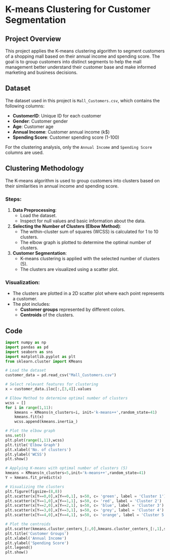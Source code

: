 # K-means Clustering for Customer Segmentation

## Project Overview
This project applies the K-means clustering algorithm to segment customers of a shopping mall based on their annual income and spending score. The goal is to group customers into distinct segments to help the mall management better understand their customer base and make informed marketing and business decisions.

## Dataset
The dataset used in this project is `Mall_Customers.csv`, which contains the following columns:
- **CustomerID**: Unique ID for each customer
- **Gender**: Customer gender
- **Age**: Customer age
- **Annual Income**: Customer annual income (k$)
- **Spending Score**: Customer spending score (1-100)

For the clustering analysis, only the `Annual Income` and `Spending Score` columns are used.

## Clustering Methodology
The K-means algorithm is used to group customers into clusters based on their similarities in annual income and spending score.

### Steps:
1. **Data Preprocessing**: 
    - Load the dataset.
    - Inspect for null values and basic information about the data.
2. **Selecting the Number of Clusters (Elbow Method)**:
    - The within-cluster sum of squares (WCSS) is calculated for 1 to 10 clusters.
    - The elbow graph is plotted to determine the optimal number of clusters.
3. **Customer Segmentation**:
    - K-means clustering is applied with the selected number of clusters (5).
    - The clusters are visualized using a scatter plot.

### Visualization:
- The clusters are plotted in a 2D scatter plot where each point represents a customer.
- The plot includes:
    - **Customer groups** represented by different colors.
    - **Centroids** of the clusters.

## Code

```python
import numpy as np
import pandas as pd
import seaborn as sns
import matplotlib.pyplot as plt
from sklearn.cluster import KMeans

# Load the dataset
customer_data = pd.read_csv("Mall_Customers.csv")

# Select relevant features for clustering
x = customer_data.iloc[:,[3,4]].values

# Elbow Method to determine optimal number of clusters
wcss = []
for i in range(1,11):
    kmeans = KMeans(n_clusters=i, init='k-means++',random_state=41)
    kmeans.fit(x)
    wcss.append(kmeans.inertia_)

# Plot the elbow graph
sns.set()
plt.plot(range(1,11),wcss)
plt.title('Elbow Graph')
plt.xlabel('No. of clusters')
plt.ylabel('WCSS')
plt.show()

# Applying K-means with optimal number of clusters (5)
kmeans = KMeans(n_clusters=5,init='k-means++',random_state=41)
Y = kmeans.fit_predict(x)

# Visualizing the clusters
plt.figure(figsize=(8,8))
plt.scatter(x[Y==0,0],x[Y==0,1], s=50, c= 'green', label = 'Cluster 1')
plt.scatter(x[Y==1,0],x[Y==1,1], s=50, c= 'red', label = 'Cluster 2')
plt.scatter(x[Y==2,0],x[Y==2,1], s=50, c= 'blue', label = 'Cluster 3')
plt.scatter(x[Y==3,0],x[Y==3,1], s=50, c= 'grey', label = 'Cluster 4')
plt.scatter(x[Y==4,0],x[Y==4,1], s=50, c= 'orange', label = 'Cluster 5')

# Plot the centroids
plt.scatter(kmeans.cluster_centers_[:,0],kmeans.cluster_centers_[:,1],s=100,c='cyan',label = 'Centroid')
plt.title('Customer Groups')
plt.xlabel('Annual Income')
plt.ylabel('Spending Score')
plt.legend()
plt.show()
